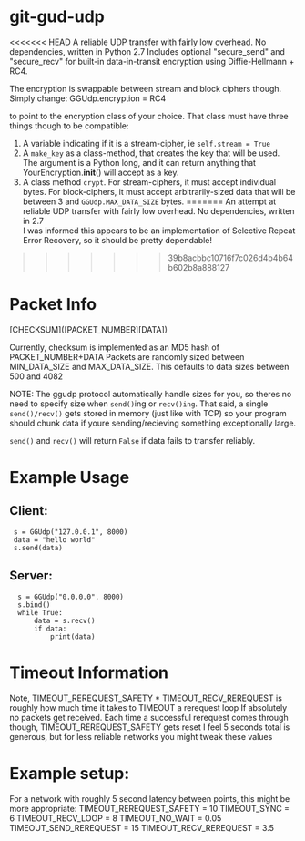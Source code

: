 # git-gud-udp
<<<<<<< HEAD
A reliable UDP transfer with fairly low overhead. No dependencies, written in Python 2.7
Includes optional "secure_send" and "secure_recv" for built-in data-in-transit encryption using Diffie-Hellmann + RC4.

The encryption is swappable between stream and block ciphers though. Simply change:
    GGUdp.encryption = RC4
    
to point to the encryption class of your choice. That class must have three things though to be compatible:
1) A variable indicating if it is a stream-cipher, ie `self.stream = True`
2) A `make_key` as a class-method, that creates the key that will be used. The argument is a Python long, and it can return anything that YourEncryption.__init__() will accept as a key.
3) A class method `crypt`. For stream-ciphers, it must accept individual bytes. For block-ciphers, it must accept arbitrarily-sized data that will be between 3 and `GGUdp.MAX_DATA_SIZE` bytes.
=======
An attempt at reliable UDP transfer with fairly low overhead. No dependencies, written in 2.7  
I was informed this appears to be an implementation of Selective Repeat Error Recovery, so it should be pretty dependable!
>>>>>>> 39b8acbbc10716f7c026d4b4b64b602b8a888127

# Packet Info
 [CHECKSUM]\([PACKET_NUMBER][DATA]\)
 
 Currently, checksum is implemented as an MD5 hash of PACKET_NUMBER+DATA
 Packets are randomly sized between MIN_DATA_SIZE and MAX_DATA_SIZE.
 This defaults to data sizes between 500 and 4082
 
 NOTE: The ggudp protocol automatically handle sizes for you, so theres no need to specify size when `send()`ing or `recv()ing`. That said, a single `send()/recv()` gets stored in memory (just like with TCP) so your program should chunk data if youre sending/recieving something exceptionally large.
 
 `send()` and `recv()` will return `False` if data fails to transfer reliably.

# Example Usage
 ## Client:
     s = GGUdp("127.0.0.1", 8000)
     data = "hello world"
     s.send(data)
 
 ## Server:
      s = GGUdp("0.0.0.0", 8000)
      s.bind()
      while True:
          data = s.recv()
          if data:
              print(data)


# Timeout Information
 Note, TIMEOUT_REREQUEST_SAFETY * TIMEOUT_RECV_REREQUEST is roughly how much time it takes to TIMEOUT a rerequest loop
 If absolutely no packets get received. Each time a successful rerequest comes through though, TIMEOUT_REREQUEST_SAFETY gets reset
 I feel 5 seconds total is generous, but for less reliable networks you might tweak these values

# Example setup:
 For a network with roughly 5 second latency between points, this might be more appropriate:
    TIMEOUT_REREQUEST_SAFETY = 10
    TIMEOUT_SYNC = 6
    TIMEOUT_RECV_LOOP = 8
    TIMEOUT_NO_WAIT = 0.05
    TIMEOUT_SEND_REREQUEST = 15
    TIMEOUT_RECV_REREQUEST = 3.5
 

